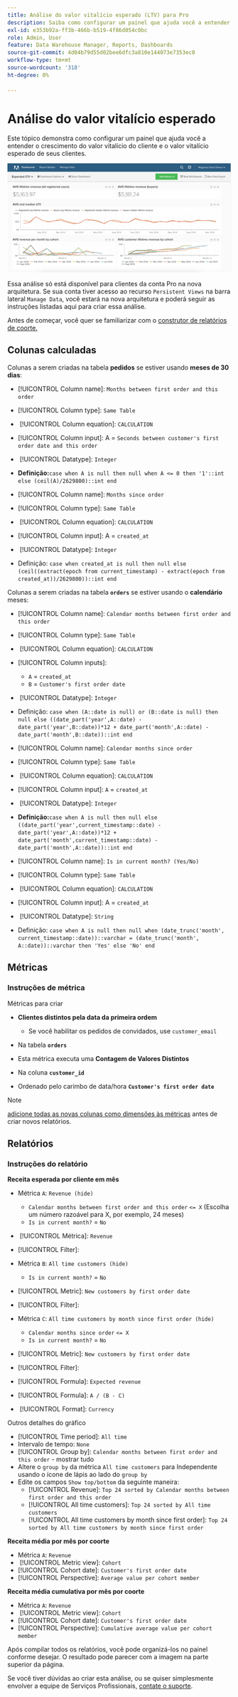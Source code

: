 ```yaml
---
title: Análise do valor vitalício esperado (LTV) para Pro
description: Saiba como configurar um painel que ajuda você a entender o crescimento do valor vitalício do cliente e o valor vitalício esperado de seus clientes.
exl-id: e353b92a-ff3b-466b-b519-4f86d054c0bc
role: Admin, User
feature: Data Warehouse Manager, Reports, Dashboards
source-git-commit: 4d04b79d55d02bee6dfc3a810e144073e7353ec0
workflow-type: tm+mt
source-wordcount: '318'
ht-degree: 0%

---
```


# Análise do valor vitalício esperado

Este tópico demonstra como configurar um painel que ajuda você a entender o crescimento do valor vitalício do cliente e o valor vitalício esperado de seus clientes.

![Painel de análise do valor vitalício esperado mostrando projeções do valor do cliente](../../assets/exp-lifetim-value-anyalysis.png)

Essa análise só está disponível para clientes da conta Pro na nova arquitetura. Se sua conta tiver acesso ao recurso `Persistent Views` na barra lateral `Manage Data`, você estará na nova arquitetura e poderá seguir as instruções listadas aqui para criar essa análise.

Antes de começar, você quer se familiarizar com o [construtor de relatórios de coorte.](../dev-reports/cohort-rpt-bldr.md)

## Colunas calculadas

Colunas a serem criadas na tabela **pedidos** se estiver usando **meses de 30 dias**:

* [!UICONTROL Column name]: `Months between first order and this order`
* [!UICONTROL Column type]: `Same Table`
* &#x200B;
  [!UICONTROL Column equation]: `CALCULATION`
* [!UICONTROL Column input]: A = `Seconds between customer's first order date and this order`
* &#x200B;
  [!UICONTROL Datatype]: `Integer`
* **Definição:**`case when A is null then null when A <= 0 then '1'::int else (ceil(A)/2629800)::int end`

* [!UICONTROL Column name]: `Months since order`
* [!UICONTROL Column type]: `Same Table`
* &#x200B;
  [!UICONTROL Column equation]: `CALCULATION`
* [!UICONTROL Column input]: A = `created_at`
* &#x200B;
  [!UICONTROL Datatype]: `Integer`
* Definição: `case when created_at is null then null else (ceil((extract(epoch from current_timestamp) - extract(epoch from created_at))/2629800))::int end`

Colunas a serem criadas na tabela **`orders`** se estiver usando o **calendário** meses:

* [!UICONTROL Column name]: `Calendar months between first order and this order`
* [!UICONTROL Column type]: `Same Table`
* &#x200B;
  [!UICONTROL Column equation]: `CALCULATION`
* [!UICONTROL Column inputs]:
   * `A` = `created_at`
   * `B` = `Customer's first order date`

* &#x200B;
  [!UICONTROL Datatype]: `Integer`
* Definição: `case when (A::date is null) or (B::date is null) then null else ((date_part('year',A::date) - date_part('year',B::date))*12 + date_part('month',A::date) - date_part('month',B::date))::int end`

* [!UICONTROL Column name]: `Calendar months since order`
* [!UICONTROL Column type]: `Same Table`
* &#x200B;
  [!UICONTROL Column equation]: `CALCULATION`
* [!UICONTROL Column input]: `A` = `created_at`
* &#x200B;
  [!UICONTROL Datatype]: `Integer`
* **Definição:**`case when A is null then null else ((date_part('year',current_timestamp::date) - date_part('year',A::date))*12 + date_part('month',current_timestamp::date) - date_part('month',A::date))::int end`

* [!UICONTROL Column name]: `Is in current month? (Yes/No)`
* [!UICONTROL Column type]: `Same Table`
* &#x200B;
  [!UICONTROL Column equation]: `CALCULATION`
* [!UICONTROL Column input]: A = `created_at`
* &#x200B;
  [!UICONTROL Datatype]: `String`
* Definição: `case when A is null then null when (date_trunc('month', current_timestamp::date))::varchar = (date_trunc('month', A::date))::varchar then 'Yes' else 'No' end`

## Métricas

### Instruções de métrica

Métricas para criar

* **Clientes distintos pela data da primeira ordem**
   * Se você habilitar os pedidos de convidados, use `customer_email`

* Na tabela **`orders`**
* Esta métrica executa uma **Contagem de Valores Distintos**
* Na coluna **`customer_id`**
* Ordenado pelo carimbo de data/hora **`Customer's first order date`**

>[!NOTE]
>
>[adicione todas as novas colunas como dimensões às métricas](../../data-analyst/data-warehouse-mgr/manage-data-dimensions-metrics.md) antes de criar novos relatórios.

## Relatórios

### Instruções do relatório

**Receita esperada por cliente em mês**

* Métrica `A`: `Revenue (hide)`
   * `Calendar months between first order and this order` `<= X` (Escolha um número razoável para X, por exemplo, 24 meses)
   * `Is in current month?` = `No`

* &#x200B;
  [!UICONTROL Métrica]: `Revenue`
* [!UICONTROL Filter]:

* Métrica `B`: `All time customers (hide)`
   * `Is in current month?` = `No`

* [!UICONTROL Metric]: `New customers by first order date`
* [!UICONTROL Filter]:

* Métrica `C`: `All time customers by month since first order (hide)`
   * `Calendar months since order` `<= X`
   * `Is in current month?` = `No`

* [!UICONTROL Metric]: `New customers by first order date`
* [!UICONTROL Filter]:

* [!UICONTROL Formula]: `Expected revenue`
* [!UICONTROL Formula]: `A / (B - C)`
* &#x200B;
  [!UICONTROL Format]: `Currency`

Outros detalhes do gráfico

* [!UICONTROL Time period]: `All time`
* Intervalo de tempo: `None`
* [!UICONTROL Group by]: `Calendar months between first order and this order` - mostrar tudo
* Altere o `group by` da métrica `All time customers` para Independente usando o ícone de lápis ao lado do `group by`
* Edite os campos `Show top/bottom` da seguinte maneira:
   * [!UICONTROL Revenue]: `Top 24 sorted by Calendar months between first order and this order`
   * [!UICONTROL All time customers]: `Top 24 sorted by All time customers`
   * [!UICONTROL All time customers by month since first order]: `Top 24 sorted by All time customers by month since first order`

**Receita média por mês por coorte**

* Métrica `A`: `Revenue`
* &#x200B;
  [!UICONTROL Metric view]: `Cohort`
* [!UICONTROL Cohort date]: `Customer's first order date`
* [!UICONTROL Perspective]: `Average value per cohort member`

**Receita média cumulativa por mês por coorte**

* Métrica `A`: `Revenue`
* &#x200B;
  [!UICONTROL Metric view]: `Cohort`
* [!UICONTROL Cohort date]: `Customer's first order date`
* [!UICONTROL Perspective]: `Cumulative average value per cohort member`

Após compilar todos os relatórios, você pode organizá-los no painel conforme desejar. O resultado pode parecer com a imagem na parte superior da página.

Se você tiver dúvidas ao criar esta análise, ou se quiser simplesmente envolver a equipe de Serviços Profissionais, [contate o suporte](https://experienceleague.adobe.com/docs/commerce-knowledge-base/kb/troubleshooting/miscellaneous/mbi-service-policies.html).

